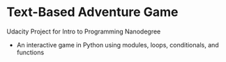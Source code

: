 # Text-Based Adventure Game

Udacity Project for Intro to Programming Nanodegree

- An interactive game in Python using modules, loops, conditionals, and functions
